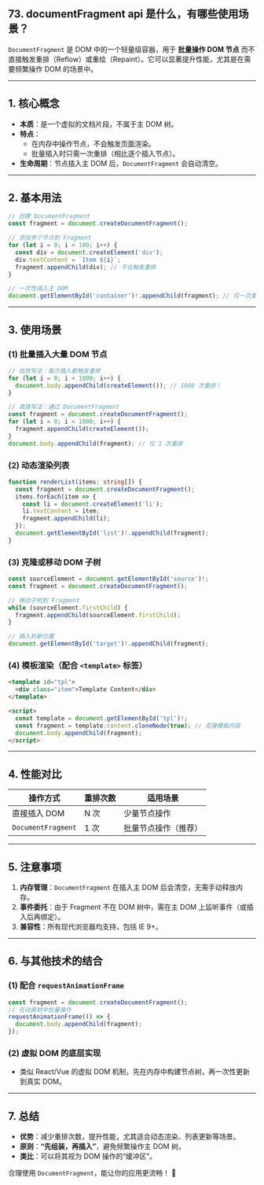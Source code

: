 ## 73. documentFragment api 是什么，有哪些使用场景？

`DocumentFragment` 是 DOM 中的一个轻量级容器，用于 **批量操作 DOM 节点** 而不直接触发重排（Reflow）或重绘（Repaint）。它可以显著提升性能，尤其是在需要频繁操作 DOM 的场景中。

---

## **1. 核心概念**
- **本质**：是一个虚拟的文档片段，不属于主 DOM 树。
- **特点**：
    - 在内存中操作节点，不会触发页面渲染。
    - 批量插入时只需一次重排（相比逐个插入节点）。
- **生命周期**：节点插入主 DOM 后，`DocumentFragment` 会自动清空。

---

## **2. 基本用法**
```typescript
// 创建 DocumentFragment
const fragment = document.createDocumentFragment();

// 添加多个节点到 Fragment
for (let i = 0; i < 100; i++) {
  const div = document.createElement('div');
  div.textContent = `Item ${i}`;
  fragment.appendChild(div); // 不会触发重排
}

// 一次性插入主 DOM
document.getElementById('container')!.appendChild(fragment); // 仅一次重排
```

---

## **3. 使用场景**
### **(1) 批量插入大量 DOM 节点**
```typescript
// 低效写法：每次插入都触发重排
for (let i = 0; i < 1000; i++) {
  document.body.appendChild(createElement()); // 1000 次重排！
}

// 高效写法：通过 DocumentFragment
const fragment = document.createDocumentFragment();
for (let i = 0; i < 1000; i++) {
  fragment.appendChild(createElement());
}
document.body.appendChild(fragment); // 仅 1 次重排
```

### **(2) 动态渲染列表**
```typescript
function renderList(items: string[]) {
  const fragment = document.createDocumentFragment();
  items.forEach(item => {
    const li = document.createElement('li');
    li.textContent = item;
    fragment.appendChild(li);
  });
  document.getElementById('list')!.appendChild(fragment);
}
```

### **(3) 克隆或移动 DOM 子树**
```typescript
const sourceElement = document.getElementById('source')!;
const fragment = document.createDocumentFragment();

// 移动子树到 Fragment
while (sourceElement.firstChild) {
  fragment.appendChild(sourceElement.firstChild);
}

// 插入到新位置
document.getElementById('target')!.appendChild(fragment);
```

### **(4) 模板渲染（配合 `<template>` 标签）**
```html
<template id="tpl">
  <div class="item">Template Content</div>
</template>

<script>
  const template = document.getElementById('tpl')!;
  const fragment = template.content.cloneNode(true); // 克隆模板内容
  document.body.appendChild(fragment);
</script>
```

---

## **4. 性能对比**
| **操作方式**          | **重排次数** | **适用场景**               |
|-----------------------|-------------|---------------------------|
| 直接插入 DOM          | N 次        | 少量节点操作               |
| `DocumentFragment`    | 1 次        | 批量节点操作（推荐）        |

---

## **5. 注意事项**
1. **内存管理**：`DocumentFragment` 在插入主 DOM 后会清空，无需手动释放内存。
2. **事件委托**：由于 Fragment 不在 DOM 树中，需在主 DOM 上监听事件（或插入后再绑定）。
3. **兼容性**：所有现代浏览器均支持，包括 IE 9+。

---

## **6. 与其他技术的结合**
### **(1) 配合 `requestAnimationFrame`**
```typescript
const fragment = document.createDocumentFragment();
// 在动画帧中批量操作
requestAnimationFrame(() => {
  document.body.appendChild(fragment);
});
```

### **(2) 虚拟 DOM 的底层实现**
- 类似 React/Vue 的虚拟 DOM 机制，先在内存中构建节点树，再一次性更新到真实 DOM。

---

## **7. 总结**
- **优势**：减少重排次数，提升性能，尤其适合动态渲染、列表更新等场景。
- **原则**：**“先组装，再插入”**，避免频繁操作主 DOM 树。
- **类比**：可以将其视为 DOM 操作的“缓冲区”。

合理使用 `DocumentFragment`，能让你的应用更流畅！ 🚀